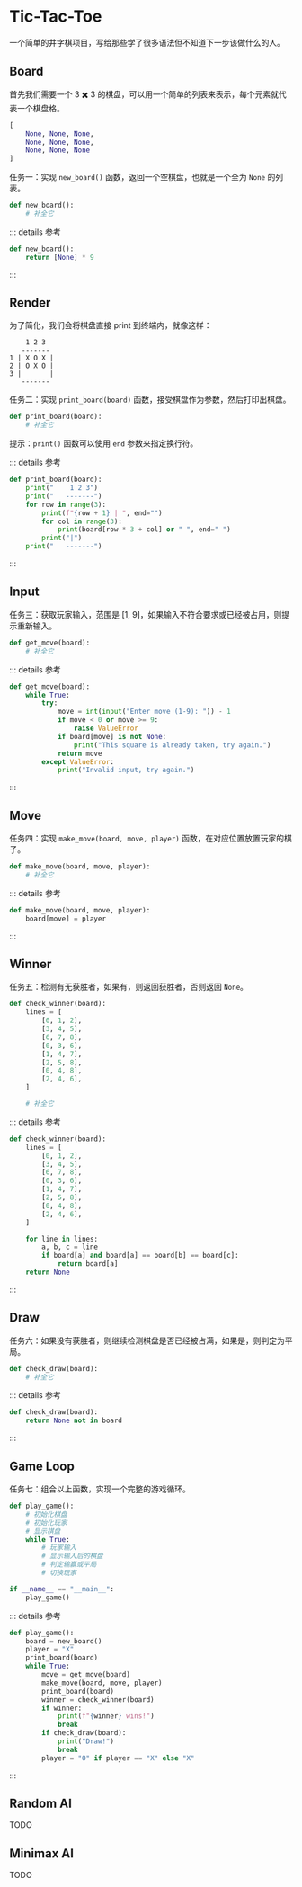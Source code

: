 # Tic-Tac-Toe

一个简单的井字棋项目，写给那些学了很多语法但不知道下一步该做什么的人。

## Board

首先我们需要一个 3 ✖️ 3 的棋盘，可以用一个简单的列表来表示，每个元素就代表一个棋盘格。

```py
[
    None, None, None,
    None, None, None,
    None, None, None
]
```

任务一：实现 `new_board()` 函数，返回一个空棋盘，也就是一个全为 `None` 的列表。

```py
def new_board():
    # 补全它
```

::: details 参考

```py
def new_board():
    return [None] * 9
```

:::

## Render

为了简化，我们会将棋盘直接 print 到终端内，就像这样：

```
    1 2 3
   -------
1 | X O X |
2 | O X O |
3 |       |
   -------
```

任务二：实现 `print_board(board)` 函数，接受棋盘作为参数，然后打印出棋盘。

```py
def print_board(board):
    # 补全它
```

提示：`print()` 函数可以使用 `end` 参数来指定换行符。

::: details 参考

```py
def print_board(board):
    print("    1 2 3")
    print("   -------")
    for row in range(3):
        print(f"{row + 1} | ", end="")
        for col in range(3):
            print(board[row * 3 + col] or " ", end=" ")
        print("|")
    print("   -------")
```

:::

## Input

任务三：获取玩家输入，范围是 [1, 9]，如果输入不符合要求或已经被占用，则提示重新输入。

```py
def get_move(board):
    # 补全它
```

::: details 参考

```py
def get_move(board):
    while True:
        try:
            move = int(input("Enter move (1-9): ")) - 1
            if move < 0 or move >= 9:
                raise ValueError
            if board[move] is not None:
                print("This square is already taken, try again.")
            return move
        except ValueError:
            print("Invalid input, try again.")
```

:::

## Move

任务四：实现 `make_move(board, move, player)` 函数，在对应位置放置玩家的棋子。

```py
def make_move(board, move, player):
    # 补全它
```

::: details 参考

```py
def make_move(board, move, player):
    board[move] = player
```

:::

## Winner

任务五：检测有无获胜者，如果有，则返回获胜者，否则返回 `None`。

```py
def check_winner(board):
    lines = [
        [0, 1, 2],
        [3, 4, 5],
        [6, 7, 8],
        [0, 3, 6],
        [1, 4, 7],
        [2, 5, 8],
        [0, 4, 8],
        [2, 4, 6],
    ]

    # 补全它
```

::: details 参考

```py
def check_winner(board):
    lines = [
        [0, 1, 2],
        [3, 4, 5],
        [6, 7, 8],
        [0, 3, 6],
        [1, 4, 7],
        [2, 5, 8],
        [0, 4, 8],
        [2, 4, 6],
    ]

    for line in lines:
        a, b, c = line
        if board[a] and board[a] == board[b] == board[c]:
            return board[a]
    return None
```

:::

## Draw

任务六：如果没有获胜者，则继续检测棋盘是否已经被占满，如果是，则判定为平局。

```py
def check_draw(board):
    # 补全它
```

::: details 参考

```py
def check_draw(board):
    return None not in board
```

:::

## Game Loop

任务七：组合以上函数，实现一个完整的游戏循环。

```py
def play_game():
    # 初始化棋盘
    # 初始化玩家
    # 显示棋盘
    while True:
        # 玩家输入
        # 显示输入后的棋盘
        # 判定输赢或平局
        # 切换玩家

if __name__ == "__main__":
    play_game()
```

::: details 参考

```py
def play_game():
    board = new_board()
    player = "X"
    print_board(board)
    while True:
        move = get_move(board)
        make_move(board, move, player)
        print_board(board)
        winner = check_winner(board)
        if winner:
            print(f"{winner} wins!")
            break
        if check_draw(board):
            print("Draw!")
            break
        player = "O" if player == "X" else "X"
```

:::

## Random AI

TODO

## Minimax AI

TODO
